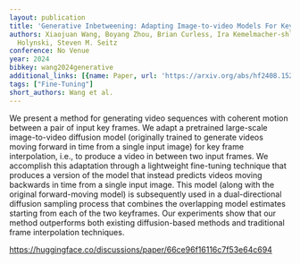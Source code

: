 ```yaml
---
layout: publication
title: 'Generative Inbetweening: Adapting Image-to-video Models For Keyframe Interpolation'
authors: Xiaojuan Wang, Boyang Zhou, Brian Curless, Ira Kemelmacher-shlizerman, Aleksander
  Holynski, Steven M. Seitz
conference: No Venue
year: 2024
bibkey: wang2024generative
additional_links: [{name: Paper, url: 'https://arxiv.org/abs/hf2408.15239'}]
tags: ["Fine-Tuning"]
short_authors: Wang et al.
---
```

We present a method for generating video sequences with coherent motion between a pair of input key frames. We adapt a pretrained large-scale image-to-video diffusion model (originally trained to generate videos moving forward in time from a single input image) for key frame interpolation, i.e., to produce a video in between two input frames. We accomplish this adaptation through a lightweight fine-tuning technique that produces a version of the model that instead predicts videos moving backwards in time from a single input image. This model (along with the original forward-moving model) is subsequently used in a dual-directional diffusion sampling process that combines the overlapping model estimates starting from each of the two keyframes. Our experiments show that our method outperforms both existing diffusion-based methods and traditional frame interpolation techniques.

https://huggingface.co/discussions/paper/66ce96f16116c7f53e64c694